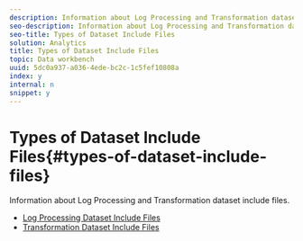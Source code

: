 ```yaml
---
description: Information about Log Processing and Transformation dataset include files.
seo-description: Information about Log Processing and Transformation dataset include files.
seo-title: Types of Dataset Include Files
solution: Analytics
title: Types of Dataset Include Files
topic: Data workbench
uuid: 5dc0a937-a036-4ede-bc2c-1c5fef10808a
index: y
internal: n
snippet: y
---
```


# Types of Dataset Include Files{#types-of-dataset-include-files}

Information about Log Processing and Transformation dataset include files.

* [Log Processing Dataset Include Files](../../../../home/c-dataset-const-proc/c-dataset-inc-files/c-types-dataset-inc-files/c-log-proc-dataset-inc-files/c-log-proc-dataset-inc-files.md#concept-999475a22519432e98844622ca95b6ab) 
* [Transformation Dataset Include Files](../../../../home/c-dataset-const-proc/c-dataset-inc-files/c-types-dataset-inc-files/c-trans-dataset-inc-files.md#concept-c64aa78ed9ce40b8a0f4932c82ff5ace)

